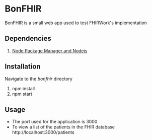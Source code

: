 # BonFHIR

BonFHIR is a small web app used to test FHIRWork's implementation

## Dependencies
1. [Node Package Manager and Nodejs](https://www.npmjs.com/get-npm)

## Installation
Navigate to the _bonfhir_ directory
1. npm install
2. npm start

## Usage
- The port used for the application is 3000
- To view a list of the patients in the FHIR database http://localhost:3000/patients
